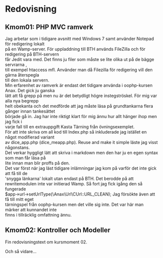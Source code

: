 ﻿Redovisning
====================================

Kmom01: PHP MVC ramverk
------------------------------------
Jag arbetar som i tidigare avsnitt med Windows 7 samt använder Notepad för redigering lokalt  
på en Wamp-server. För uppladdning till BTH används FileZilla och för redigering på BTH-servern  
får Jedit vara med. Det finns ju filer som måste se lite olika ut på de bägge servrarna ,  
till exempel htaccess mfl. Använder man då Filezilla för redigering vill den gärna återspegla  
till den lokala servern.  
Min erfarenhet av ramverk är endast det tidigare använda i oophp-kursen Anax. Det gick ju ganska  
lätt att få grepp på men nu är det betydligt högre instegströskel. För mig var alla nya begrepp  
helt obekanta och det medförde att jag måste läsa på grundtankarna flera gånger innan tankesättet  
började gå in. Jag har inte riktigt klart för mig ännu hur allt hänger ihop men jag fick i   
varje fall till en extrauppgift Kasta Tärning från övningsexemplet.  
För att inte skriva om all kod till Index.php så inkluderade jag istället en något modifierad variant  
av dice_app.php (dice_meapp.php). Reuse and make it simple läste jag visst någonstans.  
Det verkar hyggligt lätt att skriva i markdown men den har ju en egen syntax som man får läsa på  
lite innan man blir proffs på den.  
Det var först när jag läst tidigare inlämningar jag kom på varför det inte gick att få till de   
'snygga länkarna'   lokalt utan endast på BTH.  Det berodde på att rewritemodulen inte var initierad 
 Wamp. Så fort jag fick igång den så fungerade  
 $app->url->setUrlType(\Anax\Url\CUrl::URL_CLEAN); Jag försökte även att få till mitt eget  
tärningspel från oophp-kursen men det ville sig inte. Det var här man märker att kunnandet inte  
finns i tillräcklig omfattning ännu.

 
Kmom02: Kontroller och Modeller
------------------------------------
 
Fin redovisningstext om kursmoment 02.
 
Och så vidare...